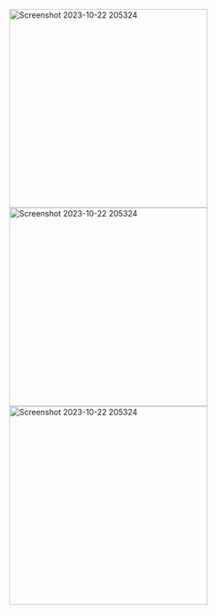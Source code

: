 <img width="358" alt="Screenshot 2023-10-22 205324" src="https://github.com/ridaLGN/TP1_java/assets/125476243/27ea1d67-6dcf-4ded-87b0-93a86130a966">
<img width="358" alt="Screenshot 2023-10-22 205324" src="https://github.com/ridaLGN/TP1_java/assets/125476243/088be13b-bb41-45a4-a639-e624d8ec179d">
<img width="358" alt="Screenshot 2023-10-22 205324" src="https://github.com/ridaLGN/TP1_java/assets/125476243/f2dc9ec0-a74a-4e4e-b39b-92a61d308667">
